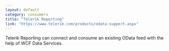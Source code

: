 ```yaml
---
layout: default
category: consumers
title: "Telerik Reporting"
link: "https://www.telerik.com/products/odata-support.aspx"
---
```

Telerik Reporting can connect and consume an existing OData feed with the help of WCF Data Services.
